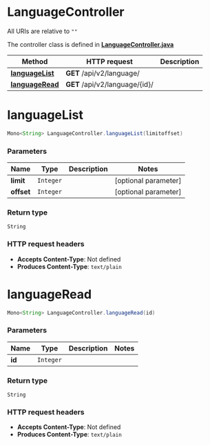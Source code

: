 # LanguageController

All URIs are relative to `""`

The controller class is defined in **[LanguageController.java](../../src/main/java/org/openapitools/controller/LanguageController.java)**

Method | HTTP request | Description
------------- | ------------- | -------------
[**languageList**](#languageList) | **GET** /api/v2/language/ | 
[**languageRead**](#languageRead) | **GET** /api/v2/language/{id}/ | 

<a name="languageList"></a>
# **languageList**
```java
Mono<String> LanguageController.languageList(limitoffset)
```



### Parameters
Name | Type | Description  | Notes
------------- | ------------- | ------------- | -------------
**limit** | `Integer` |  | [optional parameter]
**offset** | `Integer` |  | [optional parameter]

### Return type
`String`


### HTTP request headers
 - **Accepts Content-Type**: Not defined
 - **Produces Content-Type**: `text/plain`

<a name="languageRead"></a>
# **languageRead**
```java
Mono<String> LanguageController.languageRead(id)
```



### Parameters
Name | Type | Description  | Notes
------------- | ------------- | ------------- | -------------
**id** | `Integer` |  |

### Return type
`String`


### HTTP request headers
 - **Accepts Content-Type**: Not defined
 - **Produces Content-Type**: `text/plain`

